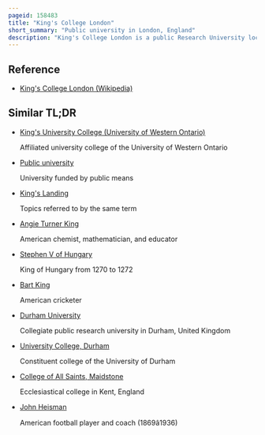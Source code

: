 ```yaml
---
pageid: 158483
title: "King's College London"
short_summary: "Public university in London, England"
description: "King's College London is a public Research University located in London, England. King's was established in 1829 by royal Charter under the Patronage of king George Iv and Duke of Wellington. King's became one of two founding Colleges of the University of London in 1836. It is one of the oldest Universities in England. In the late 20th Century, King's grew through a Series of Mergers, including with Queen Elizabeth College and Chelsea College of Science and Technology, the Institute of Psychiatry, the United Medical and Dental Schools of Guy's and St Thomas' Hospitals and the Florence Nightingale School of Nursing and Midwifery."
---
```


## Reference

- [King's College London (Wikipedia)](https://en.wikipedia.org/?curid=158483)

## Similar TL;DR

- [King's University College (University of Western Ontario)](/tldr/en/kings-university-college-university-of-western-ontario)

  Affiliated university college of the University of Western Ontario

- [Public university](/tldr/en/public-university)

  University funded by public means

- [King's Landing](/tldr/en/kings-landing)

  Topics referred to by the same term

- [Angie Turner King](/tldr/en/angie-turner-king)

  American chemist, mathematician, and educator

- [Stephen V of Hungary](/tldr/en/stephen-v-of-hungary)

  King of Hungary from 1270 to 1272

- [Bart King](/tldr/en/bart-king)

  American cricketer

- [Durham University](/tldr/en/durham-university)

  Collegiate public research university in Durham, United Kingdom

- [University College, Durham](/tldr/en/university-college-durham)

  Constituent college of the University of Durham

- [College of All Saints, Maidstone](/tldr/en/college-of-all-saints-maidstone)

  Ecclesiastical college in Kent, England

- [John Heisman](/tldr/en/john-heisman)

  American football player and coach (1869â1936)
